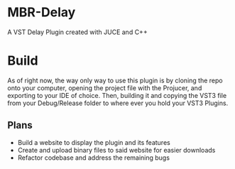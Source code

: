 # MBR-Delay
 A VST Delay Plugin created with JUCE and C++

# Build
 As of right now, the way only way to use this plugin is by cloning the repo onto your computer, opening the project file with the Projucer, and exporting to your IDE of choice. Then, building it and copying the VST3 file from your Debug/Release folder to where ever you hold your VST3 Plugins.
 
## Plans
- Build a website to display the plugin and its features
- Create and upload binary files to said website for easier downloads
- Refactor codebase and address the remaining bugs
